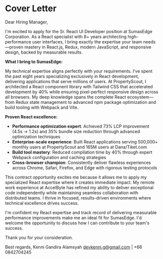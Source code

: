 # Cover Letter

Dear Hiring Manager,

I'm excited to apply for the Sr. React UI Developer position at SumasEdge Corporation. As a React specialist with 8+ years architecting high-performance user interfaces, I bring exactly the expertise your team needs—proven mastery in React.js, Redux, modern JavaScript, and responsive design, backed by measurable results.

**What I bring to SumasEdge:**

My technical expertise aligns perfectly with your requirements. I've spent the past eight years specializing exclusively in React development, delivering applications that serve millions of users. At PropertyScout, I architected a React component library with Tailwind CSS that accelerated development by 40% while ensuring pixel-perfect responsive design across all browsers. My deep knowledge spans the complete React ecosystem—from Redux state management to advanced npm package optimization and build tooling with Webpack and Vite.

**Proven React excellence:**

- **Performance optimization expert**: Achieved 73% LCP improvement (4.5s → 1.2s) and 35% bundle size reduction through advanced optimization techniques
- **Enterprise-scale experience**: Built React applications serving 500,000+ monthly users at PropertyScout and 165M users at Dana/Tiket.com
- **Build tool mastery**: Reduced compilation time by 40% through expert Webpack configuration and caching strategies
- **Cross-browser champion**: Consistently deliver flawless experiences across Chrome, Safari, Firefox, and Edge with rigorous testing protocols

This contract opportunity excites me because it allows me to apply my specialized React expertise where it creates immediate impact. My remote work experience at AccelByte has refined my ability to deliver exceptional code independently while maintaining seamless collaboration with distributed teams. I thrive in focused, results-driven environments where technical excellence drives success.

I'm confident my React expertise and track record of delivering measurable performance improvements make me an ideal fit for SumasEdge. I'd welcome the opportunity to discuss how I can contribute to your team's success.

Thank you for your consideration.

Best regards,
Kenni Gandira Alamsyah
devkenni.g@gmail.com | +66 0842704245
